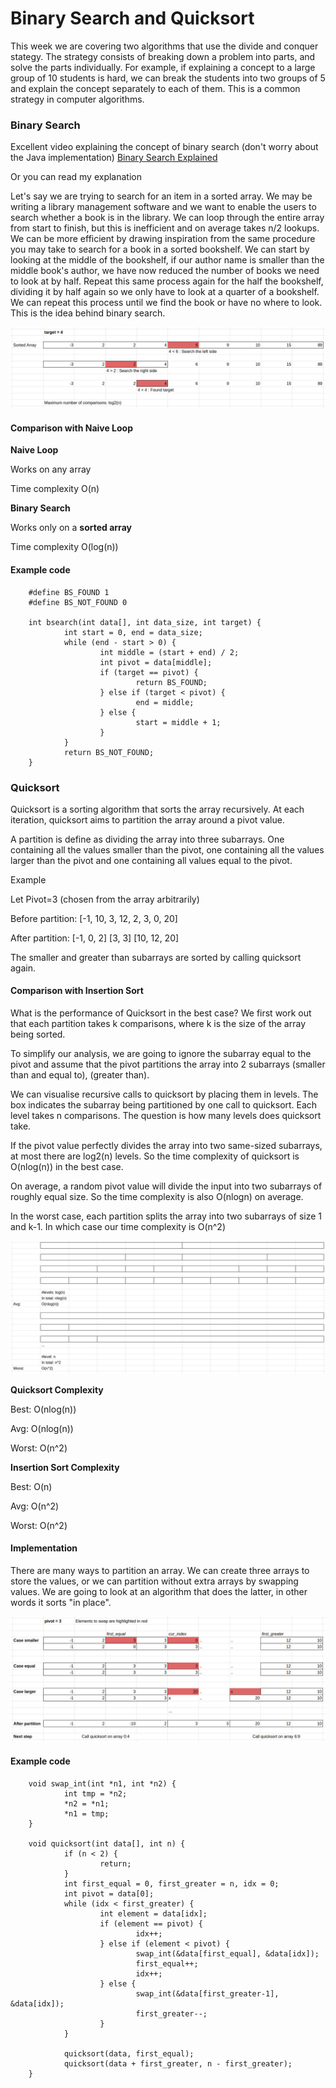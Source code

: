 # Binary Search and Quicksort

This week we are covering two algorithms that use the divide and conquer stategy. The strategy consists of breaking down a problem into parts, and solve the parts individually. For example, if explaining a concept to a large group of 10 students is hard, we can break the students into two groups of 5 and explain the concept separately to each of them. This is a common strategy in computer algorithms.

### Binary Search
Excellent video explaining the concept of binary search (don't worry about the Java implementation) <a href="https://www.youtube.com/watch?v=P3YID7liBug">Binary Search Explained</a>

Or you can read my explanation

Let's say we are trying to search for an item in a sorted array. We may be writing a library management software and we want to enable the users to search whether a book is in the library. We can loop through the entire array from start to finish, but this is inefficient and on average takes n/2 lookups. We can be more efficient by drawing inspiration from the same procedure you may take to search for a book in a sorted bookshelf. We can start by looking at the middle of the bookshelf, if our author name is smaller than the middle book's author, we have now reduced the number of books we need to look at by half. Repeat this same process again for the half the bookshelf, dividing it by half again so we only have to look at a quarter of a bookshelf. We can repeat this process until we find the book or have no where to look. This is the idea behind binary search.

![](media/week6/binary-search.png)

#### Comparison with Naive Loop
**Naive Loop**

Works on any array

Time complexity O(n)

**Binary Search**

Works only on a **sorted array**

Time complexity O(log(n))


#### Example code

        #define BS_FOUND 1
        #define BS_NOT_FOUND 0

        int bsearch(int data[], int data_size, int target) {
                int start = 0, end = data_size;
                while (end - start > 0) {
                        int middle = (start + end) / 2;
                        int pivot = data[middle];
                        if (target == pivot) {
                                return BS_FOUND;
                        } else if (target < pivot) {
                                end = middle;
                        } else {
                                start = middle + 1;
                        }
                }
                return BS_NOT_FOUND;
        }

### Quicksort

Quicksort is a sorting algorithm that sorts the array recursively. At each iteration, quicksort aims to partition the array around a pivot value.

A partition is define as dividing the array into three subarrays. One containing all the values smaller than the pivot, one containing all the values larger than the pivot and one containing all values equal to the pivot.

Example

Let Pivot=3 (chosen from the array arbitrarily)

Before partition:  [-1, 10, 3, 12, 2, 3, 0, 20]

After partition: [-1, 0, 2] [3, 3] [10, 12, 20]

The smaller and greater than subarrays are sorted by calling quicksort again.

#### Comparison with Insertion Sort

What is the performance of Quicksort in the best case? We first work out that each partition takes k comparisons, where k is the size of the array being sorted.

To simplify our analysis, we are going to ignore the subarray equal to the pivot and assume that the pivot partitions the array into 2 subarrays (smaller than and equal to), (greater than).

We can visualise recursive calls to quicksort by placing them in levels. The box indicates the subarray being partitioned by one call to quicksort. Each level takes n comparisons. The question is how many levels does quicksort take.

If the pivot value perfectly divides the array into two same-sized subarrays, at most there are log2(n) levels. So the time complexity of quicksort is O(nlog(n)) in the best case.

On average, a random pivot value will divide the input into two subarrays of roughly equal size. So the time complexity is also O(nlogn) on average.

In the worst case, each partition splits the array into two subarrays of size 1 and k-1. In which case our time complexity is O(n^2)

![](media/week6/quicksort-complexity.png)

**Quicksort Complexity**

Best: O(nlog(n))

Avg: O(nlog(n))

Worst: O(n^2)

**Insertion Sort Complexity**

Best: O(n)

Avg: O(n^2)

Worst: O(n^2)

#### Implementation
There are many ways to partition an array. We can create three arrays to store the values, or we can partition without extra arrays by swapping values. We are going to look at an algorithm that does the latter, in other words it sorts "in place".

![](media/week6/quicksort.png)

#### Example code

        void swap_int(int *n1, int *n2) {
                int tmp = *n2;
                *n2 = *n1;
                *n1 = tmp;
        }

        void quicksort(int data[], int n) {
                if (n < 2) {
                        return;
                }
                int first_equal = 0, first_greater = n, idx = 0;
                int pivot = data[0];
                while (idx < first_greater) {
                        int element = data[idx];
                        if (element == pivot) {
                                idx++;
                        } else if (element < pivot) {
                                swap_int(&data[first_equal], &data[idx]);
                                first_equal++;
                                idx++;
                        } else {
                                swap_int(&data[first_greater-1], &data[idx]);
                                first_greater--;
                        }
                }

                quicksort(data, first_equal);
                quicksort(data + first_greater, n - first_greater);
        }

